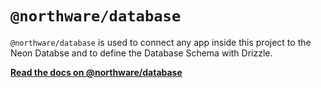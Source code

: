 # `@northware/database`

`@northware/database` is used to connect any app inside this project to the Neon Databse and to define the Database Schema with Drizzle.

**[Read the docs on @northware/database](https://ncsnorthware.mintlify.app/packages/database)**
